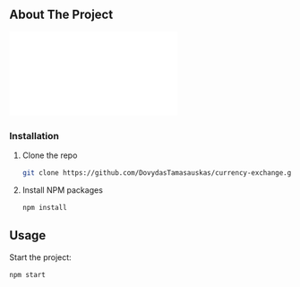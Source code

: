 ## About The Project

![Screenshot](./currencyExchange.pdf)

### Installation

1. Clone the repo
   ```sh
   git clone https://github.com/DovydasTamasauskas/currency-exchange.git
   ```
2. Install NPM packages
   ```sh
   npm install
   ```

## Usage

Start the project:

```sh
npm start
```
